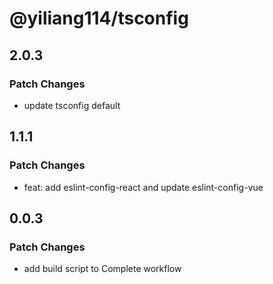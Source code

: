 # @yiliang114/tsconfig

## 2.0.3

### Patch Changes

- update tsconfig default

## 1.1.1

### Patch Changes

- feat: add eslint-config-react and update eslint-config-vue

## 0.0.3

### Patch Changes

- add build script to Complete workflow
